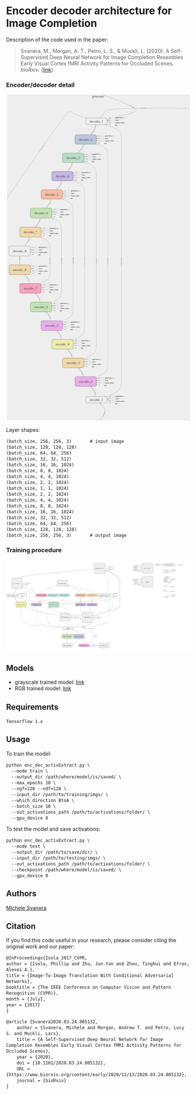 # Encoder decoder architecture for Image Completion

Description of the code used in the paper: 

> Svanera, M., Morgan, A. T., Petro, L. S., & Muckli, L. (2020). A Self-Supervised Deep Neural Network for Image Completion Resembles Early Visual Cortex fMRI Activity Patterns for Occluded Scenes. *bioRxiv.* ([link](https://www.biorxiv.org/content/10.1101/2020.03.24.005132v2.abstract))


### Encoder/decoder detail

<p align="center">
<kbd>
<img src="./encDec_details.png" width=500"/>  
</kbd>
</p>

Layer shapes:

~~~
(batch_size, 256, 256, 3) 		# input image
(batch_size, 128, 128, 128)
(batch_size, 64, 64, 256)
(batch_size, 32, 32, 512)
(batch_size, 16, 16, 1024)
(batch_size, 8, 8, 1024)
(batch_size, 4, 4, 1024)
(batch_size, 2, 2, 1024)
(batch_size, 1, 1, 1024)
(batch_size, 2, 2, 1024)
(batch_size, 4, 4, 1024)
(batch_size, 8, 8, 1024)
(batch_size, 16, 16, 1024)
(batch_size, 32, 32, 512)
(batch_size, 64, 64, 256)
(batch_size, 128, 128, 128)
(batch_size, 256, 256, 3) 		# output image
~~~

### Training procedure

<p align="center">
<kbd>
<img src="./training_scheme.png"/>  
</kbd>
</p>

## Models

* grayscale trained model: [link](https://cloud.psy.gla.ac.uk/index.php/s/QNqUBvLDFwWOao7)
* RGB trained model: [link](https://cloud.psy.gla.ac.uk/index.php/s/ou5cmJ20GyqHcFm)


## Requirements

`Tensorflow 1.x`


## Usage

To train the model:

~~~~
python enc_dec_activExtract.py \
  --mode train \
  --output_dir /path/where/model/is/saved/ \
  --max_epochs 10 \
  --ngf=128 --ndf=128 \
  --input_dir /path/to/training/imgs/ \
  --which_direction BtoA \
  --batch_size 10 \
  --out_activations_path /path/to/activations/folder/ \
  --gpu_device 0
~~~~

To test the model and save activations:

~~~~
python enc_dec_activExtract.py \
  --mode test \
  --output_dir /path/to/save/dir/ \
  --input_dir /path/to/testing/imgs/ \
  --out_activations_path /path/to/activations/folder/ \
  --checkpoint /path/where/model/is/saved/ \
  --gpu_device 0
~~~~


## Authors

[Michele Svanera](https://www.michelesvanera.org/)


## Citation

If you find this code useful in your research, please consider citing the original work and our paper:

```
@InProceedings{Isola_2017_CVPR,
author = {Isola, Phillip and Zhu, Jun-Yan and Zhou, Tinghui and Efros, Alexei A.},
title = {Image-To-Image Translation With Conditional Adversarial Networks},
booktitle = {The IEEE Conference on Computer Vision and Pattern Recognition (CVPR)},
month = {July},
year = {2017}
}
```

```
@article {Svanera2020.03.24.005132,
	author = {Svanera, Michele and Morgan, Andrew T. and Petro, Lucy S. and Muckli, Lars},
	title = {A Self-Supervised Deep Neural Network for Image Completion Resembles Early Visual Cortex fMRI Activity Patterns for Occluded Scenes},
	year = {2020},
	doi = {10.1101/2020.03.24.005132},
	URL = {https://www.biorxiv.org/content/early/2020/12/13/2020.03.24.005132},
	journal = {bioRxiv}
}
```
